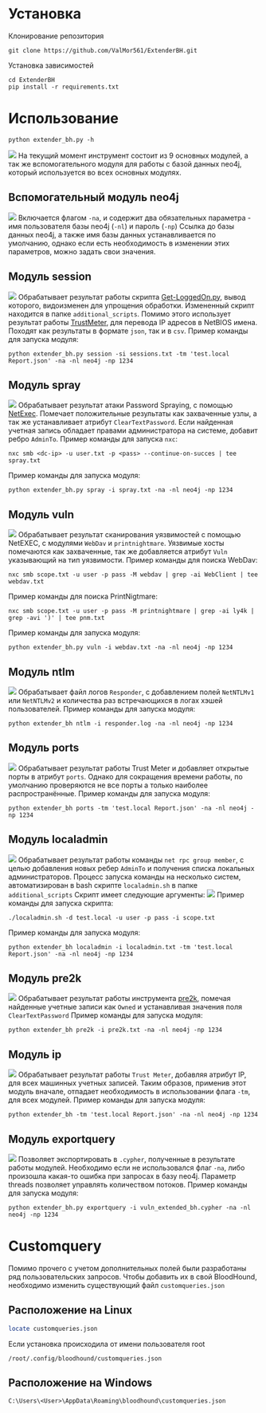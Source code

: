 # Установка
Клонирование репозитория
```
git clone https://github.com/ValMor561/ExtenderBH.git
```
Установка зависимостей
```
cd ExtenderBH
pip install -r requirements.txt
```
# Использование
```
python extender_bh.py -h
```
![](img/general_help.png)
На текущий момент инструмент состоит из 9 основных модулей, а так же вспомогательного модуля для работы с базой данных neo4j, который используется во всех основных модулях.
## Вспомогательный модуль neo4j
![](img/neo4j_help.png)
Включается флагом `-na`, и содержит два обязательных параметра - имя пользователя базы neo4j (`-nl`) и пароль (`-np`)
Ссылка до базы данных neo4j, а также имя базы данных устанавливается по умолчанию, однако если есть необходимость в изменении этих параметров, можно задать свои значения.
## Модуль session
![](img/session_help.png)
Обрабатывает результат работы скрипта [Get-LoggedOn.py](https://gist.icoder.workers.dev/GeisericII/6849bc86620c7a764d88502df5187bd0), вывод которого, видоизменен для упрощения обработки. Измененный скрипт находится в папке `additional_scripts`. 
Помимо этого использует результат работы [TrustMeter](https://zeronetworks.com/platform/trustmeter), для перевода IP адресов в NetBIOS имена. Походят как результаты в формате `json`, так и в `csv`.
Пример команды для запуска модуля:
```
python extender_bh.py session -si sessions.txt -tm 'test.local Report.json' -na -nl neo4j -np 1234
```
## Модуль spray
![](img/spray_help.png)
Обрабатывает результат атаки Password Spraying, с помощью [NetExec](https://github.com/Pennyw0rth/NetExec). Помечает положительные результаты как захваченные узлы, а так же устанавливает атрибут `ClearTextPassword`. 
Если найденная учетная запись обладает правами администратора на системе, добавит ребро `AdminTo`. 
Пример команды для запуска `nxc`:
```
nxc smb <dc-ip> -u user.txt -p <pass> --continue-on-succes | tee spray.txt
```
Пример команды для запуска модуля:
```
python extender_bh.py spray -i spray.txt -na -nl neo4j -np 1234
```
## Модуль vuln
![](img/vuln_help.png)
Обрабатывает результат сканирования уязвимостей с помощью NetEXEC, с модулями `WebDav` и `printnightmare`. Уязвимые хосты помечаются как захваченные, так же добавляется атрибут `Vuln` указывающий на тип уязвимости.
Пример команды для поиска WebDav:
```
nxc smb scope.txt -u user -p pass -M webdav | grep -ai WebClient | tee webdav.txt
```
Пример команды для поиска PrintNigtmare:
```
nxc smb scope.txt -u user -p pass -M printnightmare | grep -ai ly4k | grep -avi ')' | tee pnm.txt
```
Пример команды для запуска модуля:
```
python extender_bh.py vuln -i webdav.txt -na -nl neo4j -np 1234
```
## Модуль ntlm
![](img/ntlm_help.png)
Обрабатывает файл логов `Responder`, с добавлением полей `NetNTLMv1` или `NetNTLMv2` и количества раз встречающихся в логах хэшей пользователей.
Пример команды для запуска модуля:
```
python extender_bh ntlm -i responder.log -na -nl neo4j -np 1234
```
## Модуль ports
![](img/ports_help.png)
Обрабатывает результат работы Trust Meter и добавляет открытые порты в атрибут `ports`. Однако для сокращения времени работы, по умолчанию проверяются не все порты а только наиболее распространённые.
Пример команды для запуска модуля:
```
python extender_bh ports -tm 'test.local Report.json' -na -nl neo4j -np 1234
```
## Модуль localadmin
![](img/localadmin_help.png)
Обрабатывает результат работы команды `net rpc group member`, с целью добавления новых ребер `AdminTo` и получения списка локальных администраторов. 
Процесс запуска команды на несколько систем, автоматизирован в bash скрипте `localadmin.sh` в папке `additional_scripts`
Скрипт имеет следующие аргументы:
![](img/script_help.png)
Пример команды для запуска скрипта:
```
./localadmin.sh -d test.local -u user -p pass -i scope.txt
```
Пример команды для запуска модуля:
```
python extender_bh localadmin -i localadmin.txt -tm 'test.local Report.json' -na -nl neo4j -np 1234
```
## Модуль pre2k
![](img/pre2k_help.png)
Обрабатывает результат работы инструмента [pre2k](https://github.com/garrettfoster13/pre2k), помечая найденные учетные записи как `Owned` и устанавливая значения поля `ClearTextPassword`
Пример команды для запуска модуля:
```
python extender_bh pre2k -i pre2k.txt -na -nl neo4j -np 1234
```
## Модуль ip
![](img/ip_help.png)
Обрабатывает результат работы `Trust Meter`, добавляя атрибут IP, для всех машинных учетных записей. Таким образов, применив этот модуль вначале, отпадает необходимость в использовании флага `-tm`, для всех модулей.
Пример команды для запуска модуля:
```
python extender_bh -tm 'test.local Report.json' -na -nl neo4j -np 1234
```
## Модуль exportquery
![](img/exportquery_help.png)
Позволяет экспортировать в `.cypher`, полученные в результате работы модулей. Необходимо если не использовался флаг `-na`, либо произошла какая-то ошибка при запросах в базу neo4j.
Параметр threads позволяет управлять количеством потоков.
Пример команды для запуска модуля:
```
python extender_bh.py exportquery -i vuln_extended_bh.cypher -na -nl neo4j -np 1234
```
# Customquery
Помимо прочего с учетом дополнительных полей были разработаны ряд пользовательских запросов. Чтобы добавить их в свой BloodHound, необходимо изменить существующий файл `customqueries.json`
## Расположение на Linux
```sh
locate customqueries.json
```
Если установка происходила от имени пользователя root
```
/root/.config/bloodhound/customqueries.json
```
## Расположение на Windows
```
C:\Users\<User>\AppData\Roaming\bloodhound\customqueries.json
```